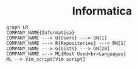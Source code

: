 <h1 align="center">Informatica</h1>

```mermaid
graph LR
COMPANY_NAME{Informatica}
COMPANY_NAME ---> U{Users} ---> UN[1]
COMPANY_NAME ---> R{Repositories} ---> RN[1]
COMPANY_NAME ---> G{Gists} ---> GN[28]
COMPANY_NAME ---> ML{Most Used<br>Languages}
ML --> Vim_script[Vim script]
```
